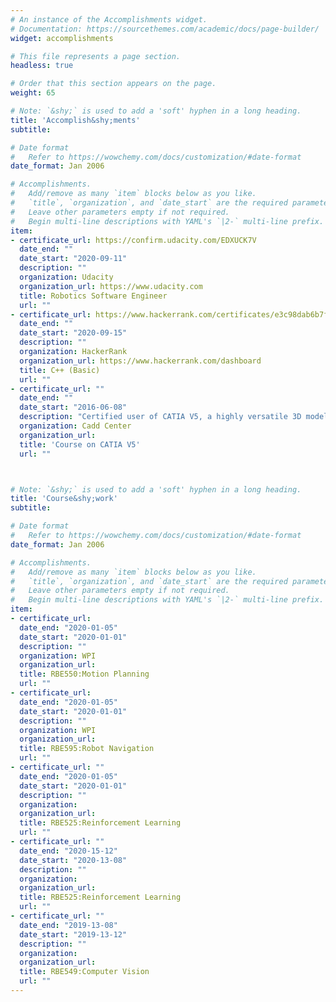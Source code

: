```yaml
---
# An instance of the Accomplishments widget.
# Documentation: https://sourcethemes.com/academic/docs/page-builder/
widget: accomplishments

# This file represents a page section.
headless: true

# Order that this section appears on the page.
weight: 65

# Note: `&shy;` is used to add a 'soft' hyphen in a long heading.
title: 'Accomplish&shy;ments'
subtitle:

# Date format
#   Refer to https://wowchemy.com/docs/customization/#date-format
date_format: Jan 2006

# Accomplishments.
#   Add/remove as many `item` blocks below as you like.
#   `title`, `organization`, and `date_start` are the required parameters.
#   Leave other parameters empty if not required.
#   Begin multi-line descriptions with YAML's `|2-` multi-line prefix.
item:
- certificate_url: https://confirm.udacity.com/EDXUCK7V
  date_end: ""
  date_start: "2020-09-11"
  description: ""
  organization: Udacity
  organization_url: https://www.udacity.com
  title: Robotics Software Engineer
  url: ""
- certificate_url: https://www.hackerrank.com/certificates/e3c98dab6b7f
  date_end: ""
  date_start: "2020-09-15"
  description: ""
  organization: HackerRank
  organization_url: https://www.hackerrank.com/dashboard
  title: C++ (Basic)
  url: ""
- certificate_url: ""
  date_end: ""
  date_start: "2016-06-08"
  description: "Certified user of CATIA V5, a highly versatile 3D modelling software"
  organization: Cadd Center
  organization_url: 
  title: 'Course on CATIA V5'
  url: ""



# Note: `&shy;` is used to add a 'soft' hyphen in a long heading.
title: 'Course&shy;work'
subtitle:

# Date format
#   Refer to https://wowchemy.com/docs/customization/#date-format
date_format: Jan 2006

# Accomplishments.
#   Add/remove as many `item` blocks below as you like.
#   `title`, `organization`, and `date_start` are the required parameters.
#   Leave other parameters empty if not required.
#   Begin multi-line descriptions with YAML's `|2-` multi-line prefix.
item:
- certificate_url: 
  date_end: "2020-01-05"
  date_start: "2020-01-01"
  description: ""
  organization: WPI
  organization_url: 
  title: RBE550:Motion Planning
  url: ""
- certificate_url: 
  date_end: "2020-01-05"
  date_start: "2020-01-01"
  description: ""
  organization: WPI
  organization_url: 
  title: RBE595:Robot Navigation
  url: ""
- certificate_url: ""
  date_end: "2020-01-05"
  date_start: "2020-01-01"
  description: ""
  organization: 
  organization_url: 
  title: RBE525:Reinforcement Learning
  url: ""
- certificate_url: ""
  date_end: "2020-15-12"
  date_start: "2020-13-08"
  description: ""
  organization: 
  organization_url: 
  title: RBE525:Reinforcement Learning
  url: ""
- certificate_url: ""
  date_end: "2019-13-08"
  date_start: "2019-13-12"
  description: ""
  organization: 
  organization_url: 
  title: RBE549:Computer Vision
  url: ""
---
```


